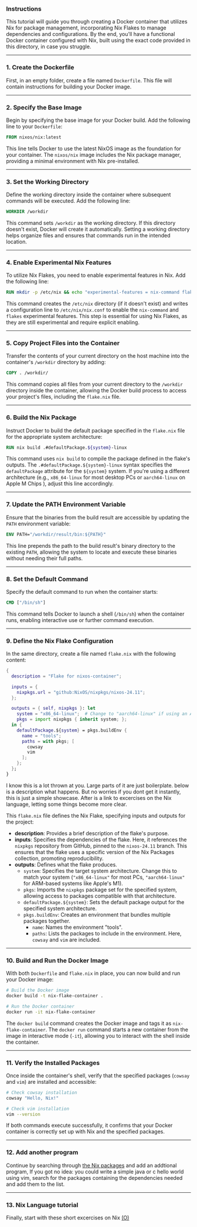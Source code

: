 ### Instructions

This tutorial will guide you through creating a Docker container that utilizes Nix for package management, incorporating Nix Flakes to manage dependencies and configurations. By the end, you'll have a functional Docker container configured with Nix, built using the exact code provided in this directory, in case you struggle.

---

### 1. Create the Dockerfile

First, in an empty folder, create a file named `Dockerfile`. This file will contain instructions for building your Docker image.

---

### 2. Specify the Base Image

Begin by specifying the base image for your Docker build. Add the following line to your `Dockerfile`:

```dockerfile
FROM nixos/nix:latest
```

This line tells Docker to use the latest NixOS image as the foundation for your container. The `nixos/nix` image includes the Nix package manager, providing a minimal environment with Nix pre-installed.

---

### 3. Set the Working Directory

Define the working directory inside the container where subsequent commands will be executed. Add the following line:

```dockerfile
WORKDIR /workdir
```

This command sets `/workdir` as the working directory. If this directory doesn't exist, Docker will create it automatically. Setting a working directory helps organize files and ensures that commands run in the intended location.

---

### 4. Enable Experimental Nix Features

To utilize Nix Flakes, you need to enable experimental features in Nix. Add the following line:

```dockerfile
RUN mkdir -p /etc/nix && echo "experimental-features = nix-command flakes" > /etc/nix/nix.conf
```

This command creates the `/etc/nix` directory (if it doesn't exist) and writes a configuration line to `/etc/nix/nix.conf` to enable the `nix-command` and `flakes` experimental features. This step is essential for using Nix Flakes, as they are still experimental and require explicit enabling.

---

### 5. Copy Project Files into the Container

Transfer the contents of your current directory on the host machine into the container's `/workdir` directory by adding:

```dockerfile
COPY . /workdir/
```

This command copies all files from your current directory to the `/workdir` directory inside the container, allowing the Docker build process to access your project's files, including the `flake.nix` file.

---

### 6. Build the Nix Package

Instruct Docker to build the default package specified in the `flake.nix` file for the appropriate system architecture:


```dockerfile
RUN nix build .#defaultPackage.${system}-linux
```

This command uses `nix build` to compile the package defined in the flake's outputs. The `.#defaultPackage.${system}-linux` syntax specifies the `defaultPackage` attribute for the `${system}` system. If you're using a different architecture (e.g., `x86_64-linux` for most desktop PCs or  `aarch64-linux` on Apple M Chips ), adjust this line accordingly.

---

### 7. Update the PATH Environment Variable

Ensure that the binaries from the build result are accessible by updating the `PATH` environment variable:

```dockerfile
ENV PATH="/workdir/result/bin:${PATH}"
```

This line prepends the path to the build result's binary directory to the existing `PATH`, allowing the system to locate and execute these binaries without needing their full paths.

---

### 8. Set the Default Command

Specify the default command to run when the container starts:

```dockerfile
CMD ["/bin/sh"]
```

This command tells Docker to launch a shell (`/bin/sh`) when the container runs, enabling interactive use or further command execution.

---

### 9. Define the Nix Flake Configuration

In the same directory, create a file named `flake.nix` with the following content:

```nix
{
  description = "Flake for nixos-container";

  inputs = {
    nixpkgs.url = "github:NixOS/nixpkgs/nixos-24.11";
  };

  outputs = { self, nixpkgs }: let
    system = "x86_64-linux";  # Change to "aarch64-linux" if using an Apple M Chip
    pkgs = import nixpkgs { inherit system; };
  in {
    defaultPackage.${system} = pkgs.buildEnv {
      name = "tools";
      paths = with pkgs; [
        cowsay
        vim
      ];
    };
  };
}
```
I know this is a lot thrown at you. Large parts of it are just boilerplate. below is a description what happens. But no worries if you dont get it instantly, this is just a simple showcase. After is a link to excercises on the Nix language, letting some things become more clear. 

This `flake.nix` file defines the Nix Flake, specifying inputs and outputs for the project:

- **description**: Provides a brief description of the flake's purpose.
- **inputs**: Specifies the dependencies of the flake. Here, it references the `nixpkgs` repository from GitHub, pinned to the `nixos-24.11` branch. This ensures that the flake uses a specific version of the Nix Packages collection, promoting reproducibility.
- **outputs**: Defines what the flake produces.
  - `system`: Specifies the target system architecture. Change this to match your system (`"x86_64-linux"` for most PCs, `"aarch64-linux"` for ARM-based systems like Apple's M1).
  - `pkgs`: Imports the `nixpkgs` package set for the specified system, allowing access to packages compatible with that architecture.
  - `defaultPackage.${system}`: Sets the default package output for the specified system architecture.
  - `pkgs.buildEnv`: Creates an environment that bundles multiple packages together.
    - `name`: Names the environment "tools".
    - `paths`: Lists the packages to include in the environment. Here, `cowsay` and `vim` are included.

---

### 10. Build and Run the Docker Image

With both `Dockerfile` and `flake.nix` in place, you can now build and run your Docker image:

```sh
# Build the Docker image
docker build -t nix-flake-container .

# Run the Docker container
docker run -it nix-flake-container
```

The `docker build` command creates the Docker image and tags it as `nix-flake-container`. The `docker run` command starts a new container from the image in interactive mode (`-it`), allowing you to interact with the shell inside the container.

---

### 11. Verify the Installed Packages

Once inside the container's shell, verify that the specified packages (`cowsay` and `vim`) are installed and accessible:

```sh
# Check cowsay installation
cowsay "Hello, Nix!"

# Check vim installation
vim --version
```

If both commands execute successfully, it confirms that your Docker container is correctly set up with Nix and the specified packages.

---

### 12. Add another program

Continue by searching through [the Nix packages](https://search.nixos.org/packages) and add an addtional program,
If you got no idea: you could write a simple java or c hello world using vim, search for the packages containing the dependencies needed and add them to the list.

---

### 13. Nix Language tutorial

Finally, start with these short excercises on Nix [(O)](https://nixcloud.io/tour/?id=introduction/nix)
```

